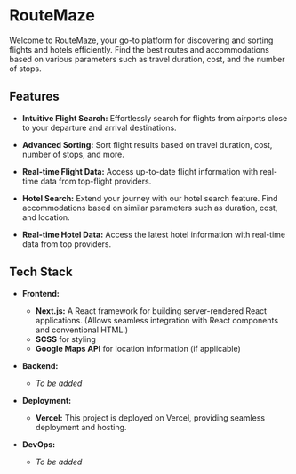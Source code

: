 # RouteMaze

Welcome to RouteMaze, your go-to platform for discovering and sorting flights and hotels efficiently. Find the best routes and accommodations based on various parameters such as travel duration, cost, and the number of stops.

## Features

- **Intuitive Flight Search:** Effortlessly search for flights from airports close to your departure and arrival destinations.

- **Advanced Sorting:** Sort flight results based on travel duration, cost, number of stops, and more.

- **Real-time Flight Data:** Access up-to-date flight information with real-time data from top-flight providers.

- **Hotel Search:** Extend your journey with our hotel search feature. Find accommodations based on similar parameters such as duration, cost, and location.

- **Real-time Hotel Data:** Access the latest hotel information with real-time data from top providers.

## Tech Stack

- **Frontend:**
  - **Next.js:** A React framework for building server-rendered React applications. (Allows seamless integration with React components and conventional HTML.)
  - **SCSS** for styling
  - **Google Maps API** for location information (if applicable)

- **Backend:**
  - *To be added*

- **Deployment:**
  - **Vercel:** This project is deployed on Vercel, providing seamless deployment and hosting.

- **DevOps:**
  - *To be added*
